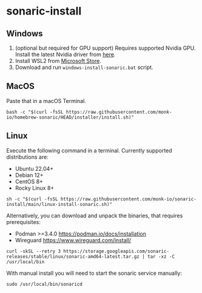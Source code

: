 # sonaric-install

## Windows

1. (optional but required for GPU support) Requires supported Nvidia GPU. Install the latest Nvidia driver from [here](https://www.nvidia.com/Download/index.aspx).
2. Install WSL2 from [Microsoft Store](https://aka.ms/wslstorepage).
3. Download and run `windows-install-sonaric.bat` script.

## MacOS

Paste that in a macOS Terminal.

```
bash -c "$(curl -fsSL https://raw.githubusercontent.com/monk-io/homebrew-sonaric/HEAD/installer/install.sh)"
```

## Linux

Execute the following command in a terminal.
Currently supported distributions are:
* Ubuntu 22.04+
* Debian 12+
* CentOS 8+
* Rocky Linux 8+

```
sh -c "$(curl -fsSL https://raw.githubusercontent.com/monk-io/sonaric-install/main/linux-install-sonaric.sh)"
```

Alternatively, you can download and unpack the binaries, that requires prerequisites:

* Podman >=3.4.0 https://podman.io/docs/installation
* Wireguard https://www.wireguard.com/install/

```
curl -skSL --retry 3 https://storage.googleapis.com/sonaric-releases/stable/linux/sonaric-amd64-latest.tar.gz | tar -xz -C /usr/local/bin
```

With manual install you will need to start the sonaric service manually:

```
sudo /usr/local/bin/sonaricd
```